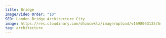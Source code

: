 ```yaml
---
title: Bridge
Image/Video Order: "10"
SEO: London Bridge Architecture City
image: https://res.cloudinary.com/dhzucwklz/image/upload/v1698063135/Architecture/_OSB9327_zeodga.jpg
tag: architecture
---
```

